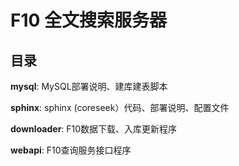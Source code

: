 # F10 全文搜索服务器

## 目录

__mysql__: MySQL部署说明、建库建表脚本

__sphinx__: sphinx (coreseek）代码、部署说明、配置文件

__downloader__: F10数据下载、入库更新程序

__webapi__: F10查询服务接口程序